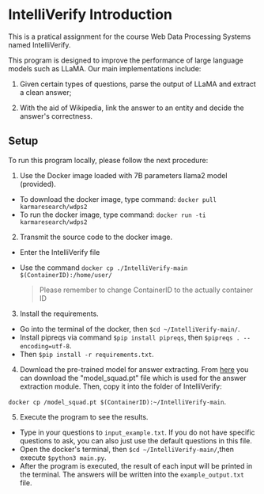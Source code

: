 # IntelliVerify Introduction
This is a pratical assignment for the course Web Data Processing Systems named IntelliVerify.

This program is designed to improve the performance of large language models such as LLaMA. Our main implementations include: 

1) Given certain types of questions, parse the output of LLaMA and extract a clean answer;

2) With the aid of Wikipedia, link the answer to an entity and decide the answer's correctness.

## Setup
To run this program locally, please follow the next procedure:

1. Use the Docker image loaded with 7B parameters llama2 model (provided).

- To download the docker image, type command: `docker pull karmaresearch/wdps2`
- To run the docker image, type command: `docker run -ti karmaresearch/wdps2`
2. Transmit the source code to the docker image.
- Enter the IntelliVerify file

- Use the command `docker cp ./IntelliVerify-main $(ContainerID):/home/user/`

  > Please remember to change ContainerID to the actually container ID

3. Install the requirements.

  - Go into the terminal of the docker, then `$cd ~/IntelliVerify-main/`.
  - Install pipreqs via command `$pip install pipreqs`, then `$pipreqs . --encoding=utf-8`.
  - Then `$pip install -r requirements.txt`.

4. Download the pre-trained model for answer extracting.
   From [here](https://drive.google.com/file/d/1Az-K97XyECQ7Drvf_6MdCOVxBv9Shi2B/view?usp=drive_link) you can download the "model_squad.pt" file which is used for the answer extraction module.
   Then, copy it into the folder of IntelliVerify: 

​		`docker cp /model_squad.pt $(ContainerID):~/IntelliVerify-main`.

5. Execute the program to see the results.

- Type in your questions to `input_example.txt`. If you do not have specific questions to ask, you can also just use the default questions in this file. 
- Open the docker's terminal, then `$cd ~/IntelliVerify-main/`,then execute `$python3 main.py`.
 - After the program is executed, the result of each input will be printed in the terminal. The answers will be written into the `example_output.txt` file.